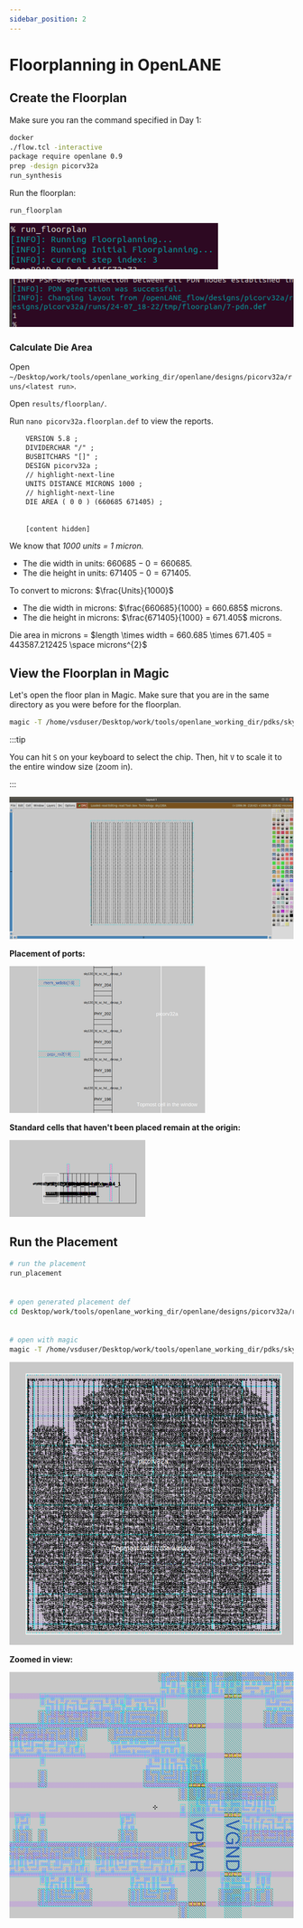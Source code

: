 ```yaml
---
sidebar_position: 2
---
```


# Floorplanning in OpenLANE

## Create the Floorplan

Make sure you ran the command specified in Day 1:

```bash showLineNumbers title="vsduser@vsdsquadron: ~/Desktop/work/tools/openlane_working_dir/openlane"
docker
./flow.tcl -interactive
package require openlane 0.9
prep -design picorv32a
run_synthesis
```

Run the floorplan:

```bash showLineNumbers title="vsduser@vsdsquadron: ~/Desktop/work/tools/openlane_working_dir/openlane"
run_floorplan
```

![Core and die diagram](./Floorplanning-Openlane-Images/run-floorplan.png)

![Core and die diagram](./Floorplanning-Openlane-Images/run-floorplan-done.png)

### Calculate Die Area

Open `~/Desktop/work/tools/openlane_working_dir/openlane/designs/picorv32a/runs/<latest run>`.

Open `results/floorplan/`.

Run `nano picorv32a.floorplan.def` to view the reports.

```title="picorv32a.floorplan.def"
    VERSION 5.8 ;
    DIVIDERCHAR "/" ;
    BUSBITCHARS "[]" ;
    DESIGN picorv32a ;
    // highlight-next-line
    UNITS DISTANCE MICRONS 1000 ;
    // highlight-next-line
    DIE AREA ( 0 0 ) (660685 671405) ;


    [content hidden]
```

We know that *1000 units = 1 micron.*

* The die width in units: $660685 - 0 = 660685$.
* The die height in units: $671405 - 0 = 671405$.

To convert to microns: $\frac{Units}{1000}$

* The die width in microns: $\frac{660685}{1000} = 660.685$ microns.
* The die height in microns: $\frac{671405}{1000} = 671.405$ microns.

Die area in microns = $length \times width = 660.685 \times 671.405 = 443587.212425 \space microns^{2}$

## View the Floorplan in Magic

Let's open the floor plan in Magic. Make sure that you are in the same directory as you were before for the floorplan.

```bash showLineNumbers title="vsduser@vsdsquadron: ~/Desktop/work/tools/openlane_working_dir/openlane"
magic -T /home/vsduser/Desktop/work/tools/openlane_working_dir/pdks/sky130A/libs.tech/magic/sky130A.tech lef read ../../tmp/merged.lef def read picorv32a.floorplan.def &
```

:::tip

You can hit `S` on your keyboard to select the chip. Then, hit `V` to scale it to the entire window size (zoom in).

:::

![Screenshot of floorplan in magic](./Floorplanning-Openlane-Images/magic.png)

**Placement of ports:**

![Port placement](./Floorplanning-Openlane-Images/placement.png)

**Standard cells that haven't been placed remain at the origin:**

![Standard cells at origin](./Floorplanning-Openlane-Images/origin.png)

## Run the Placement

```bash showLineNumbers title="vsduser@vsdsquadron: ~/Desktop/work/tools/openlane_working_dir/openlane"
# run the placement
run_placement


# open generated placement def
cd Desktop/work/tools/openlane_working_dir/openlane/designs/picorv32a/runs/{date}/results/placement/


# open with magic
magic -T /home/vsduser/Desktop/work/tools/openlane_working_dir/pdks/sky130A/libs.tech/magic/sky130A.tech lef read ../../tmp/merged.lef def read picorv32a.placement.def &
```

![Placement in magic](Floorplanning-Openlane-Images/placement-magic.png)

**Zoomed in view:**

![Zoomed in placement](Floorplanning-Openlane-Images/placement-magic-zoom.png)
